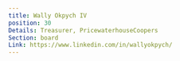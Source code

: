 ```yaml
---
title: Wally Okpych IV
position: 30
Details: Treasurer, PricewaterhouseCoopers
Section: board
Link: https://www.linkedin.com/in/wallyokpych/
---
```



